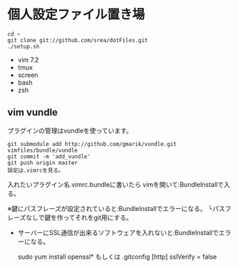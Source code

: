 # 個人設定ファイル置き場
    
    cd ~
    git clone git://github.com/srea/dotFiles.git
    ./setup.sh

* vim 7.2
* tmux
* screen
* bash
* zsh

## vim vundle
プラグインの管理はvundleを使っています。 

    git submodule add http://github.com/gmarik/vundle.git vimfiles/bundle/vundle
    git commit -m 'add_vundle'
    git push origin master
    設定は.vimrcを見る。

入れたいプラグイン名.vimrc.bundleに書いたら 
vimを開いて:BundleInstallで入る。

※鍵にパスフレーズが設定されていると:BundleInstallでエラーになる。 
└パスフレーズなしで鍵を作ってそれをgit用にする。

* サーバーにSSL通信が出来るソフトウェアを入れないと:BundleInstallでエラーになる。

    sudo yum install openssl*
    もしくは
    .gitconfig
    [http]
        sslVerify = false

